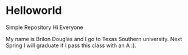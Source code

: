 # Helloworld
Simple Repository 
Hi Everyone

My name is Brilon Douglas and I  go to Texas Southern university. 
Next Spring I will graduate if I pass this class with an A :).
